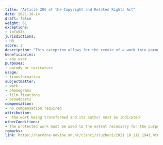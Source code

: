 ```yaml
---
title: "Article 206 of the Copyright and Related Rights Act"
date: 2021-10-14
draft: false
weight: 61
exceptions:
- info53k
jurisdictions:
- HR
score: 2
description: "This exception allows for the remake of a work into parody, caricature and pastiche, to the extent necessary for its meaning (humor, criticism of the work being parodied, the caricature or the pastiche, critique of social events and phenomena and similar), in accordance with good customs. Transformation of a work into a parody or caricature must be limited to the extent necessary for the purpose thereof. The original work and its author must be indicated." 
beneficiaries:
- any user
purposes: 
- parody or caricature
usage:
- transformation
subjectmatter:
- work
- phonograms
- film fixations
- broadcasts
compensation:
- no compensation required
attribution: 
-  the work being transformed and its author must be indicated
otherConditions: 
- the protected work must be used to the extent necessary for the purpose of parody or caricature
remarks: 
link: https://narodne-novine.nn.hr/clanci/sluzbeni/2021_10_111_1941.html
---
```

